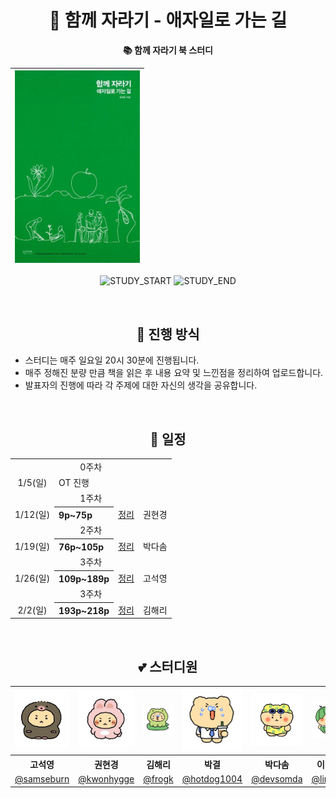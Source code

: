 <div align="center">

# 🌱 함께 자라기 - 애자일로 가는 길
**📚 함께 자라기 북 스터디**

| <img src="/assets/growing-up-together.jpg" width="200px" /> |
| ------------------------------------------------------ |

![STUDY_START](https://img.shields.io/badge/START-2025--01--05-blue)
![STUDY_END](https://img.shields.io/badge/END-2025--02--02-blue)


<br />

## 📌 진행 방식 
<div align="left">

- 스터디는 매주 일요일 20시 30분에 진행됩니다.
- 매주 정해진 분량 만큼 책을 읽은 후 내용 요약 및 느낀점을 정리하여 업로드합니다.
- 발표자의 진행에 따라 각 주제에 대한 자신의 생각을 공유합니다. 
  
</div>

<br />


## 📅 일정

<table>
<tbody>
<tr>
<td align="center" colspan="4">0주차</td>
</tr>
<tr>
<td align="center">1/5(일)</td>
<td colspan="3">OT 진행</td>
</tr>
<tr>
<td align="center" colspan="5">1주차</td>
</tr>
<tr>
<td align="center">1/12(일)</td>
<th align="left">9p~75p</th>
<td><a href="">정리</a></td>
<td>권현경</td>
</tr>
<tr>
<td align="center" colspan="5">2주차</td>
</tr>
<tr>
<td align="center">1/19(일)</td>
<th align="left">76p~105p</th>
<td><a href="">정리</a></td>
<td>박다솜</td>
</tr>
<tr>
<td align="center" colspan="5">3주차</td>
</tr>
<tr>
<td align="center">1/26(일)</td>
<th align="left">109p~189p</th>
<td><a href="">정리</a></td>
<td>고석영</td>
</tr>
<tr>
<td align="center" colspan="5">3주차</td>
</tr>
<tr>
<td align="center">2/2(일)</td>
<th align="left">193p~218p</th>
<td><a href="">정리</a></td>
<td>김해리</td>
</tr>
</tbody>
</table>

<br />


## 💕 스터디원 

<table>
<tbody>
<tr>
<td align="center"><img src="./assets/도치망곰.png" width="120" /></td>
<td align="center"><img src="./assets/토끼망곰.png" width="120" /></td>
<td align="center"><img src="./assets/개굴망곰.jpg" width="120" /></td>
<td align="center"><img src="./assets/회사원망곰.png" width="120" /></td>
<td align="center"><img src="./assets/수영망곰.jpg" width="120" /></td>
<td align="center"><img src="./assets/수박망곰.jpg" width="120" /></td>
</tr>
<tr>
<th align="center">고석영</th>
<th align="center">권현경</th>
<th align="center">김해리</th>
<th align="center">박결</th>
<th align="center">박다솜</th>
<th align="center">이여진</th>
</tr>
<tr>
<td align="center" width="120"><a href="https://github.com/samseburn">@samseburn</a></td>
<td align="center" width="120"><a href="https://github.com/kwonhygge">@kwonhygge</a></td>
<td align="center" width="120"><a href="https://github.com/frogk">@frogk</a></td>
<td align="center" width="120"><a href="https://github.com/hotdog1004">@hotdog1004</a></td>
<td align="center" width="120"><a href="https://github.com/devsomda">@devsomda</a></td>
<td align="center" width="120"><a href="https://github.com/limejin">@limejin</a></td>
</tr>
</tbody>
</table>

</div>
